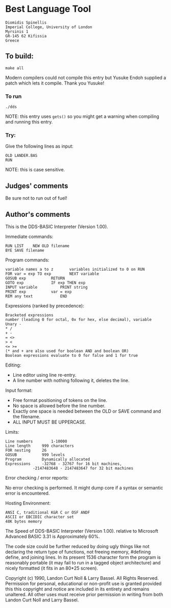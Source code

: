 # Best Language Tool

	Diomidis Spinellis
	Imperial College, University of London
	Myrsinis 1
	GR-145 62 Kifissia
	Greece

## To build:

	make all


Modern compilers could not compile this entry but Yusuke Endoh supplied a patch
which lets it compile. Thank you Yusuke!

### To run

	./dds


NOTE: this entry uses `gets()` so you might get a warning when compiling and
running this entry.

### Try:

Give the following lines as input:
    
	OLD LANDER.BAS
	RUN

NOTE: this is case sensitive.


## Judges' comments


Be sure not to run out of fuel!


## Author's comments

This is the DDS-BASIC Interpreter (Version 1.00). 

Immediate commands:

	RUN	LIST	NEW	OLD filename
	BYE	SAVE filename

Program commands:

	variable names a to z		variables initialized to 0 on RUN
	FOR var = exp TO exp		NEXT variable
	GOSUB exp			RETURN
	GOTO exp			IF exp THEN exp
	INPUT variable			PRINT string
	PRINT exp			var = exp
	REM any text			END

Expressions (ranked by precedence):

	Bracketed expressions
	number (leading 0 for octal, 0x for hex, else decimal), variable
	Unary -
	* / 
	+ - 
	= <> 
	> < 
	<= >=
	(* and + are also used for boolean AND and boolean OR)
	Boolean expressions evaluate to 0 for false and 1 for true

Editing:

- Line editor using line re-entry.
- A line number with nothing following it, deletes the line.

Input format:

- Free format positioning of tokens on the line.
- No space is allowed before the line number.
- Exactly one space is needed between the OLD or SAVE command and 
  the filename.
- ALL INPUT MUST BE UPPERCASE.


Limits:

	Line numbers		1-10000
	Line length		999 characters
	FOR nesting		26
	GOSUB			999 levels
	Program			Dynamically allocated
	Expressions		-32768 - 32767 for 16 bit machines, 
				-2147483648 - 2147483647 for 32 bit machines

Error checking / error reports:


No error checking is performed.
It might dump core if a syntax or semantic error is encountered.


Hosting Environment:

	ANSI C, traditional K&R C or OSF ANDF
	ASCII or EBCIDIC character set
	48K bytes memory

The Speed of DDS-BASIC Interpreter (Version 1.00). relative to
Microsoft Advanced BASIC 3.31 is Approximately 60%.

The code size could be further reduced by doing ugly things like
not declaring the return type of functions, not freeing memory,
#defining define, and joining lines.  In its present 1536 character
form the program is reasonably portable (it may fail to run in a
tagged object architecture) and nicely formatted (it fits in an
80*25 screen).

Copyright (c) 1990, Landon Curt Noll & Larry Bassel.
All Rights Reserved.  Permission for personal, educational or non-profit use is
granted provided this this copyright and notice are included in its entirety
and remains unaltered.  All other uses must receive prior permission in writing
from both Landon Curt Noll and Larry Bassel.
